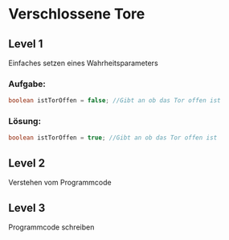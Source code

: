 # Verschlossene Tore

## Level 1

Einfaches setzen eines Wahrheitsparameters

### Aufgabe:

```java
boolean istTorOffen = false; //Gibt an ob das Tor offen ist
```

### Lösung:

```java
boolean istTorOffen = true; //Gibt an ob das Tor offen ist
```

## Level 2

Verstehen vom Programmcode


## Level 3

Programmcode schreiben
